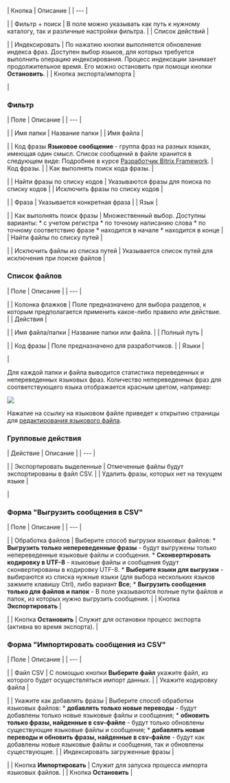 | Кнопка | Описание |
| --- |

|
| Фильтр + поиск | В поле можно указывать как путь к нужному каталогу, так и различные настройки фильтра. |
| Список действий |

|
| Индексировать | По нажатию кнопки выполняется обновление индекса фраз. Доступен выбор языков, для которых требуется выполнить операцию индексирования. Процесс индексации занимает продолжительное время. Его можно остановить при помощи кнопки **Остановить**. |
| Кнопка экспорта/импорта |

|

### Фильтр

| Поле | Описание |
| --- |

|
| Имя папки | Название папки |
| Имя файла |

|
| Код фразы    **Языковое сообщение** - группа фраз на разных языках, имеющая один смысл. Список сообщений в файле хранится в следующем виде: Подробнее в курсе [Разработчик Bitrix Framework](https://dev.1c-bitrix.ru/learning/course/index.php?COURSE_ID=43&LESSON_ID=3396&LESSON_PATH=3913.4564.4926.3396#example_file). | Код фразы. |
| Как выполнять поиск кода фразы. |

|
| Найти фразы по списку кодов | Указываются фразы для поиска по списку кодов |
| Исключить фразы по списку кодов |

|
| Фраза | Указывается конкретная фраза |
| Язык |

|
| Как выполнять поиск фразы | Множественный выбор. Доступны варианты:  * с учетом регистра * по точному написанию слова * по точному соответствию фразе * находится в начале * находится в конце |
| Найти файлы по списку путей |

|
| Исключить файлы из списка путей | Указывается список путей для исключения при поиске файлов |

### Список файлов

| Поле | Описание |
| --- |

|
| Колонка флажков | Поле предназначено для выбора разделов, к которым предполагается применить какое-либо правило или действие. |
| Действия |

|
| Имя файла/папки | Название папки или файла. |
| Полный путь |

|
| Код фразы | Поле предназначено для разработчиков. |
| Языки |

|

Для каждой папки и файла выводится статистика переведенных и непереведенных языковых фраз. Количество непереведенных фраз для соответствующего языка отображается красным цветом, например:

![](/upload/user_help/settings/list_files.png)

Нажатие на ссылку на языковом файле приведет к открытию страницы для [редактирования языкового файла](/user_help/settings/translate/translate_edit.php).

### Групповые действия

| Действие | Описание |
| --- |

|
| Экспортировать выделенные | Отмеченные файлы будут экспортированы в файл CSV. |
| Удалить фразы, которых нет на текущем языке |

|

### Форма "Выгрузить сообщения в CSV"

| Поле | Описание |
| --- |

|
| Обработка файлов | Выберите способ выгрузки языковых файлов:  * **Выгрузить только непереведенные фразы** - будут выгружены только непереведенные языковые файлы и сообщения. * **Сконвертировать кодировку в UTF-8** - языковые файлы и сообщения будут сконвертированы в кодировку UTF-8. * **Выберите языки для выгрузки** - выбираются из списка нужные языки (для выбора нескольких языков зажмите клавишу Ctrl), либо вариант **Все**; * **Выгрузить сообщения только для файлов и папок** - В поле указываются полные пути файлов и папок, из которых нужно выгрузить сообщения. |
| Кнопка **Экспортировать** |

|
| Кнопка **Остановить** | Служит для остановки процесс экспорта (активна во время экспорта). |

### Форма "Импортировать сообщения из CSV"

| Поле | Описание |
| --- |

|
| Файл CSV | С помощью кнопки **Выберите файл** укажите файл, из которого будет осуществляться импорт данных. |
| Укажите кодировку файла |

|
| Укажите как добавлять фразы | Выберите способ обработки языковых файлов:  * **добавлять только новые переводы** - будут добавлены только новые языковые файлы и сообщения; * **обновить только фразы, найденные в csv-файле** - будут только обновлены существующие языковые файлы и сообщения; * **добавлять новые переводы и обновить фразы, найденные в csv-файле** - будут как добавлены новые языковые файлы и сообщения, так и обновлены существующие. |
| Индексировать загруженные фразы |

|
| Кнопка **Импортировать** | Служит для запуска процесса импорта языковых файлов. |
| Кнопка **Остановить** |
